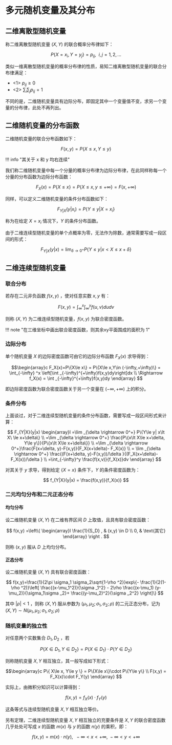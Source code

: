 
# 多元随机变量及其分布

## 二维离散型随机变量

称二维离散型随机变量 $(X,Y)$ 的联合概率分布律如下：

$$
P\{X=x_i, Y=y_j\} =p_{ij}, \ \ i,j=1,2,...
$$

类似一维离散型随机变量的概率分布律的性质，易知二维离散型随机变量的联合分布律满足：

- <1> $p_{ij} \ge 0$
- <2> $\sum_i \sum_j p_{ij}=1$

不同的是，二维随机变量具有边际分布，即固定其中一个变量值不变，求另一个变量的分布律，此处不再列出。

## 二维随机变量的分布函数

二维随机变量的联合分布函数如下：

$$
F(x,y)=P\{X\le x, Y\le y\}
$$

!!! info "其关于 x 和 y 均右连续"

我们称二维随机变量中每一个分量的概率分布律为边际分布律，在此同样称每一个分量的分布函数为边际分布函数：

$$
F_X(x) = P\{X\le x\} =P\{X\le x, y\le +\infty\} = F(x, +\infty)
$$

同样，可以定义二维随机变量的条件分布函数如下：

$$
F_{Y|X}(y| x_i) =P\{Y\le y|X= x_i\}
$$

称为在给定 $X=x_i$ 情况下，$Y$ 的条件分布函数。

由于二维连续型随机变量的单个点概率为零，无法作为除数，通常需要写成一段区间的形式：

$$
F_{Y|X}(y| x) =\lim _{\delta \rightarrow 0^+} P\{Y\le y|x\lt X\le x +\delta\}
$$

## 二维连续型随机变量

### 联合分布

若存在二元非负函数 $f(x,y)$ ，使对任意实数 $x,y$ 有：

$$
F(x,y) = \int ^x_\infty \int _\infty ^y f(u,v) dudv
$$

则称 $(X,Y)$ 为二维连续型随机变量，$f(x,y)$ 为联合密度函数。

!!! note "在三维坐标中画出联合密度函数，则其余xy平面围成的面积为 1"

### 边际分布

单个随机变量 $X$ 的边际密度函数可由它的边际分布函数 $F_X(x)$ 求导得到：

$$\begin{array}c
F_X(x)=P\{X\le x\} = P\{X\le x,Y\in (-\infty,+\infty)\} = \int_{-\infty} ^x \left[\int _{-\infty}^{+\infty}f(x,y)dy\right]dx \\
\Rightarrow f_X(x) = \int _{-\infty}^{+\infty}f(x,y)dy
\end{array}
$$

即边际密度函数为联合密度函数关于另一个变量在 $(-\infty, +\infty)$ 上的积分。

### 条件分布

上面谈过，对于二维连续型随机变量的条件分布函数，需要写成一段区间形式来计算：

$$
F_{Y|X}(y|x) \begin{array}l =\lim _{\delta \rightarrow 0^+} P\{Y\le y| x\lt X\ \le x+\delta\} \\
=\lim _{\delta \rightarrow 0^+} \frac{P\{x\lt X\le x+\delta, Y\le y\}}{P\{x\lt X\le x+\delta\}} \\ 
=\lim _{\delta \rightarrow 0^+}\frac{F(x+\delta, y)-F(x,y)}{F_X(x+\delta)- F_X(x)} \\
= \lim _{\delta \rightarrow 0^+} \frac{(F(x+\delta, y)-F(x,y))/\delta  }{(F_X(x+\delta)- F_X(x))/\delta   }
\\ =\int_{-\infty}^y \frac{f(x,v)}{f_X(x)}dv
\end{array}
$$

对其关于 $y$ 求导，得到给定 $\{X=x\}$ 条件下，$Y$ 的条件密度函数为：

$$
f_{Y|X}(y|x) = \frac{f(x,y)}{f_X(x)}
$$

### 二元均匀分布和二元正态分布

#### 均匀分布

设二维随机变量 $(X,Y)$ 在二维有界区间 $D$ 上取值，且具有联合密度函数：

$$
f(x,y) =\left\{ \begin{array}l 
\frac{1}{S_D} , & (x,y) \in D
\\ 0, & \text{其它}
\end{array}   \right .
$$

则称 $(x,y)$ 服从 $D$ 上均匀分布。

#### 正态分布

设二维随机变量 $(X,Y)$ 具有联合密度函数：

$$
f(x,y)=\frac{1}{2\pi \sigma_1 \sigma_2\sqrt{1-\rho ^2}}exp\{- \frac{1}{2(1-\rho ^2)}\left[ \frac{(x-\mu_1^2)}{\sigma _1^2} - 2\rho \frac{(x-\mu_1) (y-\mu_2)}{\sigma_1\sigma _2}+ \frac{(y-\mu_2)^2}{\sigma _2^2} \right]\}
$$

其中 $|\rho| \lt 1$ ，则称 $(X,Y)$ 服从参数为 $(\mu_1, \mu_2; \sigma_1, \sigma_2;\rho)$ 的二元正态分布，记为 $(X,Y) \sim N(\mu_1, \mu_2; \sigma_1, \sigma_2;\rho)$

### 随机变量的独立性

对任意两个实数集合 $D_1,D _2$ ，若

$$
P\{ X\in D_1, Y\in D_2 \} = P\{X\in D_1\}\cdot P\{Y\in D_2\}
$$

则称随机变量 $X,Y$ 相互独立，其一般写成如下形式：

$$\begin{array}c
P\{ X\le x, Y\le y \} = P\{X\le x\}\cdot P\{Y\le y\}
\\ F(x,y) = F_X(x)\cdot F_Y(y)
\end{array}
$$

实际上，由微积分知识可以计算得到：

$$
f(x,y) = f_X(x)\cdot f_Y(y)
$$

这条等式与连续型随机变量 $X,Y$ 相互独立等价。

另有定理，二维连续型随机变量 $X,Y$ 相互独立的充要条件是 $X,Y$ 的联合密度函数几乎处处可写成 $x$ 的函数 $m(x)$ 与 $y$ 的函数 $n(y)$ 的乘积，即：

$$
f(x,y) =m(x)\cdot n(y), \ \ -\infty \lt x\lt +\infty, \ -\infty \lt y\lt +\infty 
$$


